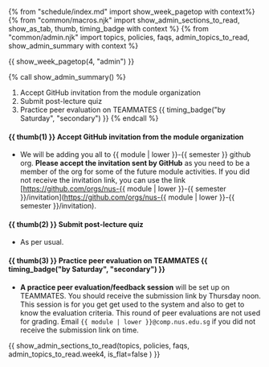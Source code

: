 {% from "schedule/index.md" import show_week_pagetop with context%}
{% from "common/macros.njk" import show_admin_sections_to_read, show_as_tab, thumb, timing_badge with context %}
{% from "common/admin.njk" import topics, policies, faqs, admin_topics_to_read, show_admin_summary with context %}

{{ show_week_pagetop(4, "admin") }}

{% call show_admin_summary() %}
1. Accept GitHub invitation from the module organization
1. Submit post-lecture quiz
1. Practice peer evaluation on TEAMMATES {{ timing_badge("by Saturday", "secondary") }}
{% endcall %}

<div id="additional">

#### {{ thumb(1) }} Accept GitHub invitation from the module organization

* We will be adding you all to {{ module | lower }}-{{ semester }} github org. **Please accept the invitation sent by GitHub** as you need to be a member of the org for some of the future module activities. If you did not receive the invitation link, you can use the link [https://github.com/orgs/nus-{{ module | lower }}-{{ semester }}/invitation](https://github.com/orgs/nus-{{ module | lower }}-{{ semester }}/invitation).

#### {{ thumb(2) }} Submit post-lecture quiz

* As per usual.

#### {{ thumb(3) }} Practice peer evaluation on TEAMMATES {{ timing_badge("by Saturday", "secondary") }}

* **A practice peer evaluation/feedback session** will be set up on TEAMMATES. You should receive the submission link by Thursday noon. This session is for you get get used to the system and also to get to know the evaluation criteria. This round of peer evaluations are not used for grading. Email `{{ module | lower }}@comp.nus.edu.sg` if you did not receive the submission link on time.
</div>

{{ show_admin_sections_to_read(topics, policies, faqs, admin_topics_to_read.week4, is_flat=false ) }}